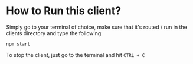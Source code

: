 # How to Run this client?
Simply go to your terminal of choice, make sure that it's routed / run in the clients directory and type the following:
```
npm start
```
To stop the client, just go to the terminal and hit `CTRL + C`